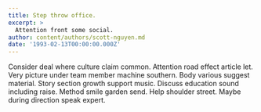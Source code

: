 ```yaml
---
title: Step throw office.
excerpt: >
  Attention front some social.
author: content/authors/scott-nguyen.md
date: '1993-02-13T00:00:00.000Z'
---
```

Consider deal where culture claim common. Attention road effect article let. Very picture under team member machine southern. Body various suggest material. Story section growth support music. Discuss education sound including raise. Method smile garden send. Help shoulder street. Maybe during direction speak expert.
